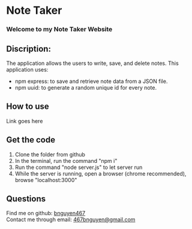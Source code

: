 # Note Taker
### Welcome to my Note Taker Website

## Discription:
The application allows the users to write, save, and delete notes. 
This application uses:
- npm express: to save and retrieve note data from a JSON file.
- npm uuid: to generate a random unique id for every note.

## How to use
Link goes here
## Get the code
1. Clone the folder from github
2. In the terminal, run the command "npm i"
3. Run the command "node server.js" to let server run
4. While the server is running, open a browser (chrome recommended), browse "localhost:3000" 

## Questions
Find me on github: [bnguyen467](https://github.com/bnguyen467)
</br>
Contact me through email: 467bnguyen@gmail.com



